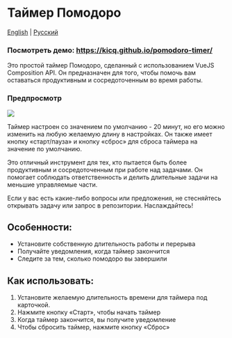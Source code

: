 # Таймер Помодоро

[English](./README.md) | [Русский](./README.ru.md)

### Посмотреть демо: https://kicq.github.io/pomodoro-timer/

Это простой таймер Помодоро, сделанный с использованием VueJS Composition API. Он предназначен для того, чтобы помочь вам оставаться продуктивным и сосредоточенным во время работы. 

### Предпросмотр

![](./src/assets//demo.gif)

Таймер настроен со значением по умолчанию - 20 минут, но его можно изменить на любую желаемую длину в настройках. Он также имеет кнопку «старт/пауза» и кнопку «сброс» для сброса таймера на значение по умолчанию. 

Это отличный инструмент для тех, кто пытается быть более продуктивным и сосредоточенным при работе над задачами. Он помогает соблюдать ответственность и делить длительные задачи на меньшие управляемые части. 

Если у вас есть какие-либо вопросы или предложения, не стесняйтесь открывать задачу или запрос в репозитории. Наслаждайтесь!

## Особенности:
- Установите собственную длительность работы и перерыва
- Получайте уведомления, когда таймер закончится
- Следите за тем, сколько помодоро вы завершили

## Как использовать:
1. Установите желаемую длительность времени для таймера под карточкой.
2. Нажмите кнопку «Старт», чтобы начать таймер
3. Когда таймер закончится, вы получите уведомление
4. Чтобы сбросить таймер, нажмите кнопку «Сброс»